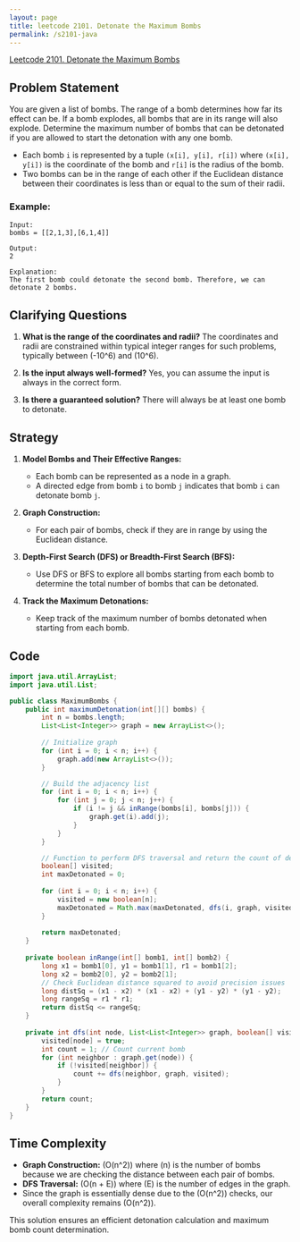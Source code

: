 ```yaml
---
layout: page
title: leetcode 2101. Detonate the Maximum Bombs
permalink: /s2101-java
---
```

[Leetcode 2101. Detonate the Maximum Bombs](https://algoadvance.github.io/algoadvance/l2101)
## Problem Statement
You are given a list of bombs. The range of a bomb determines how far its effect can be. If a bomb explodes, all bombs that are in its range will also explode. Determine the maximum number of bombs that can be detonated if you are allowed to start the detonation with any one bomb.

- Each bomb `i` is represented by a tuple `(x[i], y[i], r[i])` where `(x[i], y[i])` is the coordinate of the bomb and `r[i]` is the radius of the bomb.
- Two bombs can be in the range of each other if the Euclidean distance between their coordinates is less than or equal to the sum of their radii.

### Example:
```
Input:
bombs = [[2,1,3],[6,1,4]]

Output:
2

Explanation:
The first bomb could detonate the second bomb. Therefore, we can detonate 2 bombs.
```

## Clarifying Questions
1. **What is the range of the coordinates and radii?**
   The coordinates and radii are constrained within typical integer ranges for such problems, typically between \(-10^6\) and \(10^6\).

2. **Is the input always well-formed?**
   Yes, you can assume the input is always in the correct form.

3. **Is there a guaranteed solution?**
   There will always be at least one bomb to detonate.

## Strategy
1. **Model Bombs and Their Effective Ranges:** 
   - Each bomb can be represented as a node in a graph.
   - A directed edge from bomb `i` to bomb `j` indicates that bomb `i` can detonate bomb `j`.

2. **Graph Construction:**
   - For each pair of bombs, check if they are in range by using the Euclidean distance.

3. **Depth-First Search (DFS) or Breadth-First Search (BFS):**
   - Use DFS or BFS to explore all bombs starting from each bomb to determine the total number of bombs that can be detonated.

4. **Track the Maximum Detonations:**
   - Keep track of the maximum number of bombs detonated when starting from each bomb.

## Code
```java
import java.util.ArrayList;
import java.util.List;

public class MaximumBombs {
    public int maximumDetonation(int[][] bombs) {
        int n = bombs.length;
        List<List<Integer>> graph = new ArrayList<>();
        
        // Initialize graph
        for (int i = 0; i < n; i++) {
            graph.add(new ArrayList<>());
        }

        // Build the adjacency list
        for (int i = 0; i < n; i++) {
            for (int j = 0; j < n; j++) {
                if (i != j && inRange(bombs[i], bombs[j])) {
                    graph.get(i).add(j);
                }
            }
        }

        // Function to perform DFS traversal and return the count of detonated bombs
        boolean[] visited;
        int maxDetonated = 0;
        
        for (int i = 0; i < n; i++) {
            visited = new boolean[n];
            maxDetonated = Math.max(maxDetonated, dfs(i, graph, visited));
        }
        
        return maxDetonated;
    }
    
    private boolean inRange(int[] bomb1, int[] bomb2) {
        long x1 = bomb1[0], y1 = bomb1[1], r1 = bomb1[2];
        long x2 = bomb2[0], y2 = bomb2[1];
        // Check Euclidean distance squared to avoid precision issues
        long distSq = (x1 - x2) * (x1 - x2) + (y1 - y2) * (y1 - y2);
        long rangeSq = r1 * r1;
        return distSq <= rangeSq;
    }
    
    private int dfs(int node, List<List<Integer>> graph, boolean[] visited) {
        visited[node] = true;
        int count = 1; // Count current bomb
        for (int neighbor : graph.get(node)) {
            if (!visited[neighbor]) {
                count += dfs(neighbor, graph, visited);
            }
        }
        return count;
    }
}
```

## Time Complexity
- **Graph Construction:** \(O(n^2)\) where \(n\) is the number of bombs because we are checking the distance between each pair of bombs.
- **DFS Traversal:** \(O(n + E)\) where \(E\) is the number of edges in the graph.
- Since the graph is essentially dense due to the \(O(n^2)\) checks, our overall complexity remains \(O(n^2)\).

This solution ensures an efficient detonation calculation and maximum bomb count determination.